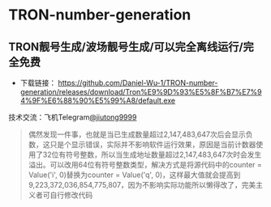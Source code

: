 # TRON-number-generation
## TRON靓号生成/波场靓号生成/可以完全离线运行/完全免费
- 下载链接：
https://github.com/Daniel-Wu-1/TRON-number-generation/releases/download/Tron%E9%9D%93%E5%8F%B7%E7%94%9F%E6%88%90%E5%99%A8/default.exe

技术交流：飞机Telegram[@jiutong9999](https://t.me/jiutong9999)

> 偶然发现一件事，也就是当已生成数量超过2,147,483,647次后会显示负数，这只是个显示错误，实际并不影响软件运行效果，原因是当前计数器使用了32位有符号整数，所以当生成地址数量超过2,147,483,647次时会发生溢出。可以改用64位有符号整数类型，解决方式是将源代码中的counter = Value('i', 0)替换为counter = Value('q', 0)，这样最大值就会提高到9,223,372,036,854,775,807，因为不影响实际功能所以懒得改了，完美主义者可自行修改代码
